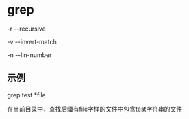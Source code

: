 # grep





-r --recursive



-v --invert-match



-n --lin-number





## 示例

grep test *file

在当前目录中，查找后缀有file字样的文件中包含test字符串的文件

